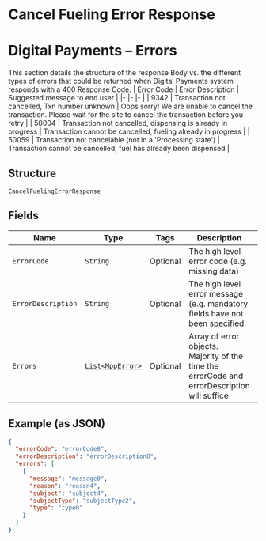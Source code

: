 
# Cancel Fueling Error Response

# Digital Payments – Errors

This section details the structure of the response Body vs. the different types of errors that could be returned when Digital Payments system responds with a 400 Response Code.
| Error Code   | Error Description   | Suggested message to end user   |
|-  |-  |-  |
| 9342   | Transaction not cancelled, Txn number unknown   | Oops sorry! We are unable to cancel the transaction. Please wait for the site to cancel the transaction before you retry   |
| 50004   | Transaction not cancelled, dispensing is already in progress   | Transaction cannot be cancelled, fueling already in progress   |
| 50059   | Transaction not cancelable (not in a 'Processing state')   | Transaction cannot be cancelled, fuel has already been dispensed   |

## Structure

`CancelFuelingErrorResponse`

## Fields

| Name | Type | Tags | Description | Getter | Setter |
|  --- | --- | --- | --- | --- | --- |
| `ErrorCode` | `String` | Optional | The high level error code (e.g. missing data) | String getErrorCode() | setErrorCode(String errorCode) |
| `ErrorDescription` | `String` | Optional | The high level error message (e.g. mandatory fields have not been specified. | String getErrorDescription() | setErrorDescription(String errorDescription) |
| `Errors` | [`List<MppError>`](../../doc/models/mpp-error.md) | Optional | Array of error objects. Majority of the time the errorCode and errorDescription will suffice | List<MppError> getErrors() | setErrors(List<MppError> errors) |

## Example (as JSON)

```json
{
  "errorCode": "errorCode8",
  "errorDescription": "errorDescription8",
  "errors": [
    {
      "message": "message0",
      "reason": "reason4",
      "subject": "subject4",
      "subjectType": "subjectType2",
      "type": "type0"
    }
  ]
}
```

